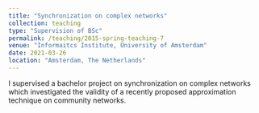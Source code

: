```yaml
---
title: "Synchronization on complex networks"
collection: teaching
type: "Supervision of BSc"
permalink: /teaching/2015-spring-teaching-7
venue: "Informaitcs Institute, University of Amsterdam"
date: 2021-03-26
location: "Amsterdam, The Netherlands"
---
```


I supervised a bachelor project on synchronization on complex networks which investigated the validity of a recently proposed approximation technique on community networks. 
